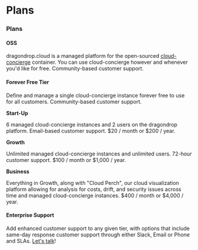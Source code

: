 # Plans

### Plans

#### OSS

dragondrop.cloud is a managed platform for the open-sourced [cloud-concierge](https://github.com/dragondrop-cloud/cloud-concierge) container. You can use cloud-concierge however and whenever you'd like for free. Community-based customer support.

#### Forever Free Tier

Define and manage a single cloud-concierge instance forever free to use for all customers. Community-based customer support.

**Start-Up**

6 managed cloud-concierge instances and 2 users on the dragondrop platform. Email-based customer support. $20 / month or $200 / year.

**Growth**

Unlimited managed cloud-concierge instances and unlimited users. 72-hour customer support. $100 / month or $1,000 / year.

**Business**

Everything in Growth, along with "Cloud Perch", our cloud visualization platform allowing for analysis for costs, drift, and security issues across time and managed cloud-concierge instances. $400 / month or $4,000 / year.

#### Enterprise Support

Add enhanced customer support to any given tier, with options that include same-day response customer support through either Slack, Email or Phone and SLAs. [Let's talk](https://calendly.com/d/zyh-3c8-yyh/demo-of-dragondrop-cloud)!
